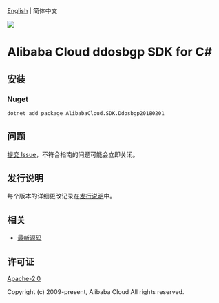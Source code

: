 [English](README.md) | 简体中文

![](https://aliyunsdk-pages.alicdn.com/icons/AlibabaCloud.svg)

# Alibaba Cloud ddosbgp SDK for C#

## 安装

### Nuget

```bash
dotnet add package AlibabaCloud.SDK.Ddosbgp20180201
```

## 问题

[提交 Issue](https://github.com/aliyun/alibabacloud-csharp-sdk/issues/new)，不符合指南的问题可能会立即关闭。

## 发行说明

每个版本的详细更改记录在[发行说明](./ChangeLog.md)中。

## 相关

* [最新源码](https://github.com/aliyun/alibabacloud-csharp-sdk/)

## 许可证

[Apache-2.0](http://www.apache.org/licenses/LICENSE-2.0)

Copyright (c) 2009-present, Alibaba Cloud All rights reserved.
